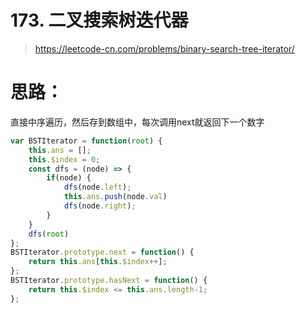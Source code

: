 # 173. 二叉搜索树迭代器

> https://leetcode-cn.com/problems/binary-search-tree-iterator/

# 思路：
直接中序遍历，然后存到数组中，每次调用next就返回下一个数字

```js
var BSTIterator = function(root) {
    this.ans = [];
    this.$index = 0;
    const dfs = (node) => {
        if(node) {
            dfs(node.left);
            this.ans.push(node.val)
            dfs(node.right);
        }
    }
    dfs(root)
};
BSTIterator.prototype.next = function() {
    return this.ans[this.$index++];
};
BSTIterator.prototype.hasNext = function() {
    return this.$index <= this.ans.length-1;
};
```